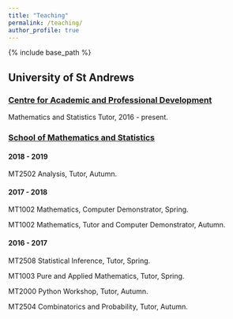 ```yaml
---
title: "Teaching"
permalink: /teaching/
author_profile: true
---
```

{% include base_path %}


## University of St Andrews
### [Centre for Academic and Professional Development](https://www.st-andrews.ac.uk/capod/)
Mathematics and Statistics Tutor, 2016 - present.

### [School of Mathematics and Statistics](https://www.st-andrews.ac.uk/maths/)

#### 2018 - 2019
MT2502 Analysis, Tutor, Autumn.

#### 2017 - 2018
MT1002 Mathematics, Computer Demonstrator, Spring.

MT1002 Mathematics, Tutor and Computer Demonstrator, Autumn.

#### 2016 - 2017
MT2508 Statistical Inference, Tutor, Spring.  

MT1003 Pure and Applied Mathematics, Tutor, Spring.

MT2000 Python Workshop, Tutor, Autumn.

MT2504 Combinatorics and Probability, Tutor, Autumn.
